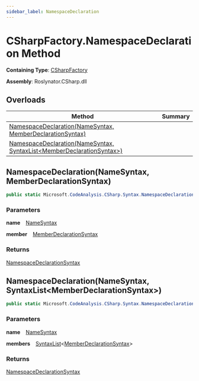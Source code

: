 ```yaml
---
sidebar_label: NamespaceDeclaration
---
```


# CSharpFactory\.NamespaceDeclaration Method

**Containing Type**: [CSharpFactory](../index.md)

**Assembly**: Roslynator\.CSharp\.dll

## Overloads

| Method | Summary |
| ------ | ------- |
| [NamespaceDeclaration(NameSyntax, MemberDeclarationSyntax)](#2287595890) | |
| [NamespaceDeclaration(NameSyntax, SyntaxList&lt;MemberDeclarationSyntax&gt;)](#1819207987) | |

<a id="2287595890"></a>

## NamespaceDeclaration\(NameSyntax, MemberDeclarationSyntax\) 

```csharp
public static Microsoft.CodeAnalysis.CSharp.Syntax.NamespaceDeclarationSyntax NamespaceDeclaration(Microsoft.CodeAnalysis.CSharp.Syntax.NameSyntax name, Microsoft.CodeAnalysis.CSharp.Syntax.MemberDeclarationSyntax member)
```

### Parameters

**name** &ensp; [NameSyntax](https://docs.microsoft.com/en-us/dotnet/api/microsoft.codeanalysis.csharp.syntax.namesyntax)

**member** &ensp; [MemberDeclarationSyntax](https://docs.microsoft.com/en-us/dotnet/api/microsoft.codeanalysis.csharp.syntax.memberdeclarationsyntax)

### Returns

[NamespaceDeclarationSyntax](https://docs.microsoft.com/en-us/dotnet/api/microsoft.codeanalysis.csharp.syntax.namespacedeclarationsyntax)

<a id="1819207987"></a>

## NamespaceDeclaration\(NameSyntax, SyntaxList&lt;MemberDeclarationSyntax&gt;\) 

```csharp
public static Microsoft.CodeAnalysis.CSharp.Syntax.NamespaceDeclarationSyntax NamespaceDeclaration(Microsoft.CodeAnalysis.CSharp.Syntax.NameSyntax name, Microsoft.CodeAnalysis.SyntaxList<Microsoft.CodeAnalysis.CSharp.Syntax.MemberDeclarationSyntax> members)
```

### Parameters

**name** &ensp; [NameSyntax](https://docs.microsoft.com/en-us/dotnet/api/microsoft.codeanalysis.csharp.syntax.namesyntax)

**members** &ensp; [SyntaxList](https://docs.microsoft.com/en-us/dotnet/api/microsoft.codeanalysis.syntaxlist-1)&lt;[MemberDeclarationSyntax](https://docs.microsoft.com/en-us/dotnet/api/microsoft.codeanalysis.csharp.syntax.memberdeclarationsyntax)&gt;

### Returns

[NamespaceDeclarationSyntax](https://docs.microsoft.com/en-us/dotnet/api/microsoft.codeanalysis.csharp.syntax.namespacedeclarationsyntax)

